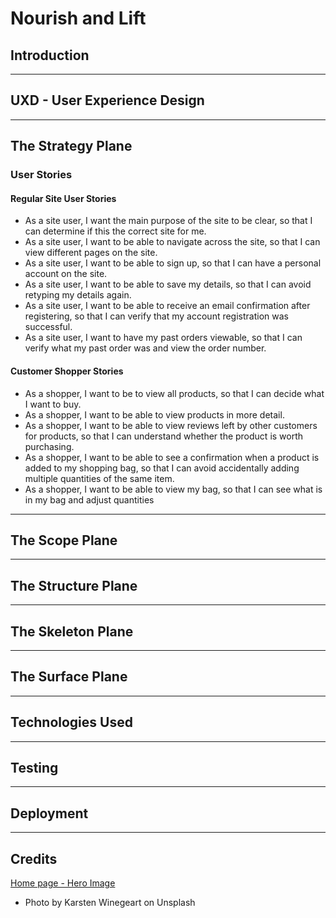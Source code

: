 # **Nourish and Lift**

## **Introduction**

---

## **UXD - User Experience Design**

---

## **The Strategy Plane**

### **User Stories**

#### **Regular Site User Stories**

- As a site user, I want the main purpose of the site to be clear, so that I can determine if this the correct 
site for me.
- As a site user, I want to be able to navigate across the site, so that I can view different pages on the site. 
- As a site user, I want to be able to sign up, so that I can have a personal account on the site.
- As a site user, I want to be able to save my details, so that I can avoid retyping my details again.
- As a site user, I want to be able to receive an email confirmation after registering, so that I can verify 
that my account registration was successful.
- As a site user, I want to have my past orders viewable, so that I can verify what my past order was and 
view the order number.

#### **Customer Shopper Stories**
- As a shopper, I want to be to view all products, so that I can decide what I want to buy.
- As a shopper, I want to be able to view products in more detail.
- As a shopper, I want to be able to view reviews left by other customers for products, so that I can understand whether the product is worth purchasing. 
- As a shopper, I want to be able to see a confirmation when a product is added to my shopping bag, so that I can avoid accidentally adding multiple quantities of the same item. 
- As a shopper, I want to be able to view my bag, so that I can see what is in my bag and adjust quantities
---

## **The Scope Plane**

---

## **The Structure Plane**

---

## **The Skeleton Plane**

---

## **The Surface Plane**

---

## **Technologies Used**

---

## **Testing**

---

## **Deployment**

---

## **Credits**

[Home page - Hero Image](https://unsplash.com/photos/0Wra5YYVQJE)
- Photo by Karsten Winegeart on Unsplash
  